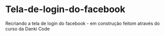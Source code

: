 # Tela-de-login-do-facebook

Recriando a tela de login do facebook - em construção feitom através do curso da Danki Code
